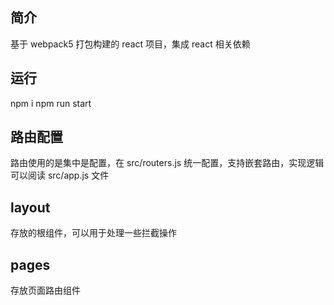 ## 简介

基于 webpack5 打包构建的 react 项目，集成 react 相关依赖

## 运行

npm i
npm run start

## 路由配置

路由使用的是集中是配置，在 src/routers.js 统一配置，支持嵌套路由，实现逻辑可以阅读 src/app.js 文件

## layout

存放的根组件，可以用于处理一些拦截操作

## pages

存放页面路由组件
